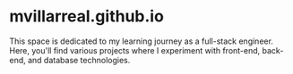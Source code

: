 # mvillarreal.github.io
This space is dedicated to my learning journey as a full-stack engineer. Here, you'll find various projects where I experiment with front-end, back-end, and database technologies.
